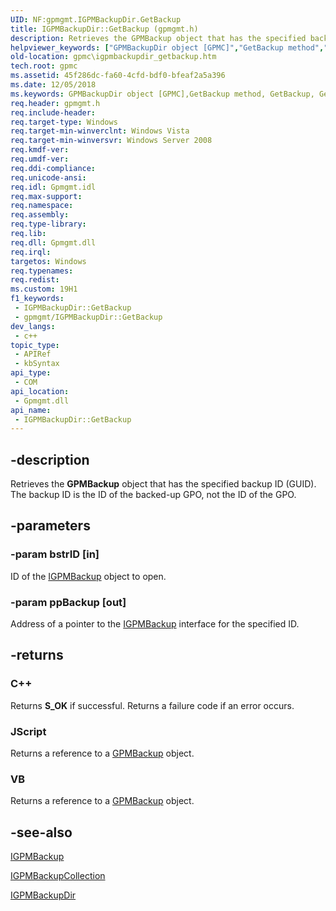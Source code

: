 ```yaml
---
UID: NF:gpmgmt.IGPMBackupDir.GetBackup
title: IGPMBackupDir::GetBackup (gpmgmt.h)
description: Retrieves the GPMBackup object that has the specified backup ID (GUID). The backup ID is the ID of the backed-up GPO, not the ID of the GPO.
helpviewer_keywords: ["GPMBackupDir object [GPMC]","GetBackup method","GetBackup","GetBackup method [GPMC]","GetBackup method [GPMC]","GPMBackupDir object","GetBackup method [GPMC]","IGPMBackupDir interface","IGPMBackupDir interface [GPMC]","GetBackup method","IGPMBackupDir.GetBackup","IGPMBackupDir::GetBackup","_win32_igpmbackupdir_getbackup","gpmc.igpmbackupdir_getbackup","gpmgmt/IGPMBackupDir::GetBackup"]
old-location: gpmc\igpmbackupdir_getbackup.htm
tech.root: gpmc
ms.assetid: 45f286dc-fa60-4cfd-bdf0-bfeaf2a5a396
ms.date: 12/05/2018
ms.keywords: GPMBackupDir object [GPMC],GetBackup method, GetBackup, GetBackup method [GPMC], GetBackup method [GPMC],GPMBackupDir object, GetBackup method [GPMC],IGPMBackupDir interface, IGPMBackupDir interface [GPMC],GetBackup method, IGPMBackupDir.GetBackup, IGPMBackupDir::GetBackup, _win32_igpmbackupdir_getbackup, gpmc.igpmbackupdir_getbackup, gpmgmt/IGPMBackupDir::GetBackup
req.header: gpmgmt.h
req.include-header: 
req.target-type: Windows
req.target-min-winverclnt: Windows Vista
req.target-min-winversvr: Windows Server 2008
req.kmdf-ver: 
req.umdf-ver: 
req.ddi-compliance: 
req.unicode-ansi: 
req.idl: Gpmgmt.idl
req.max-support: 
req.namespace: 
req.assembly: 
req.type-library: 
req.lib: 
req.dll: Gpmgmt.dll
req.irql: 
targetos: Windows
req.typenames: 
req.redist: 
ms.custom: 19H1
f1_keywords:
 - IGPMBackupDir::GetBackup
 - gpmgmt/IGPMBackupDir::GetBackup
dev_langs:
 - c++
topic_type:
 - APIRef
 - kbSyntax
api_type:
 - COM
api_location:
 - Gpmgmt.dll
api_name:
 - IGPMBackupDir::GetBackup
---
```


## -description

Retrieves the <b>GPMBackup</b> object that has the specified backup ID (GUID). The backup ID is the ID of the backed-up GPO, not the ID of the GPO.

## -parameters

### -param bstrID [in]

ID of the <a href="/previous-versions/windows/desktop/api/gpmgmt/nn-gpmgmt-igpmbackup">IGPMBackup</a> object to open.

### -param ppBackup [out]

Address of a pointer to the 
<a href="/previous-versions/windows/desktop/api/gpmgmt/nn-gpmgmt-igpmbackup">IGPMBackup</a> interface for the specified ID.

## -returns

<h3>C++</h3>
Returns <b>S_OK</b> if successful. Returns a failure code if an error occurs.

<h3>JScript</h3>
Returns a reference to a <a href="/previous-versions/windows/desktop/api/gpmgmt/nn-gpmgmt-igpmbackup">GPMBackup</a> object.

<h3>VB</h3>
Returns a reference to a <a href="/previous-versions/windows/desktop/api/gpmgmt/nn-gpmgmt-igpmbackup">GPMBackup</a> object.

## -see-also

<a href="/previous-versions/windows/desktop/api/gpmgmt/nn-gpmgmt-igpmbackup">IGPMBackup</a>



<a href="/previous-versions/windows/desktop/api/gpmgmt/nn-gpmgmt-igpmbackupcollection">IGPMBackupCollection</a>



<a href="/previous-versions/windows/desktop/api/gpmgmt/nn-gpmgmt-igpmbackupdir">IGPMBackupDir</a>

